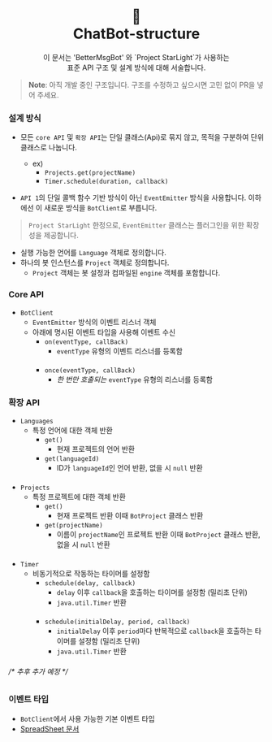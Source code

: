 <h1 align="center">📜<br>ChatBot-structure</h1>

<p align="center">
이 문서는 'BetterMsgBot' 와 `Project StarLight`가 사용하는<br>
표준 API 구조 및 설계 방식에 대해 서술합니다.
</p>

> **Note**: 아직 개발 중인 구조입니다. 구조를 수정하고 싶으시면 고민 없이 PR을 넣어 주세요.

### 설계 방식
+ 모든 `core API` 및 `확장 API`는 단일 클래스(Api)로 
묶지 않고, 목적을 구분하여 단위 클래스로 나눕니다.
  + ex)
    + `Projects.get(projectName)`
    + `Timer.schedule(duration, callback)`

+ `API 1`의 단일 콜백 함수 기반 방식이 아닌 `EventEmitter`
방식을 사용합니다. 이하에선 이 새로운 방식을 `BotClient`로 부릅니다.
> `Project StarLight` 한정으로, `EventEmitter` 클래스는 
> 플러그인을 위한 확장성을 제공합니다.

+ 실행 가능한 언어를 `Language` 객체로 정의합니다.
+ 하나의 봇 인스턴스를 `Project` 객체로 정의합니다.
  + `Project` 객체는 봇 설정과 컴파일된 `engine` 객체를 포함합니다.

### Core API
+ `BotClient`
  + `EventEmitter` 방식의 이벤트 리스너 객체
  + 아래에 명시된 이벤트 타입을 사용해 이벤트 수신
    + `on(eventType, callBack)`
      + `eventType` 유형의 이벤트 리스너를 등록함
      ####
    + `once(eventType, callBack)`
      + *한 번만 호출되는* `eventType` 유형의 리스너를 등록함

### 확장 API
+ `Languages`
  + 특정 언어에 대한 객체 반환
    + `get()`
      + 현재 프로젝트의 언어 반환
    + `get(languageId)`
      + ID가 `languageId`인 언어 반환, 없을 시 `null` 반환
####
+ `Projects`
  + 특정 프로젝트에 대한 객체 반환
    + `get()`
      + 현재 프로젝트 반환 이때 `BotProject` 클래스 반환
    + `get(projectName)`
      + 이름이 `projectName`인 프로젝트 반환 이때 `BotProject` 클래스 반환, 없을 시 `null` 반환
####
+ `Timer`
  + 비동기적으로 작동하는 타이머를 설정함
    + `schedule(delay, callback)`
      + `delay` 이후 `callback`을 호출하는 타이머를 설정함 (밀리초 단위)
      + `java.util.Timer` 반환
    ####
    + `schedule(initialDelay, period, callback)`
      + `initialDelay` 이후 `period`마다 반복적으로 `callback`을 호출하는 타이머를 설정함 (밀리초 단위)
      + `java.util.Timer` 반환

###### /* 추후 추가 예정 */

### 이벤트 타입
+ `BotClient`에서 사용 가능한 기본 이벤트 타입
+ [SpreadSheet 문서](https://docs.google.com/spreadsheets/d/103k-cqYOIrk9ZpHiu1ZbEKqFNTkxnJXrrPJKfLvxUlY)
